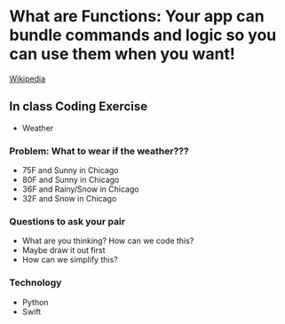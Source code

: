 # What are Functions: Your app can bundle commands and logic so you can use them when you want!
[Wikipedia](https://en.wikipedia.org/wiki/Function_composition_(computer_science))

## In class Coding Exercise
* Weather

### Problem: What to wear if the weather???
* 75F and Sunny in Chicago 
* 80F and Sunny in Chicago
* 36F and Rainy/Snow in Chicago
* 32F and Snow in Chicago

### Questions to ask your pair
  * What are you thinking? How can we code this?
  * Maybe draw it out first
  * How can we simplify this?

### Technology
 * Python
 * Swift